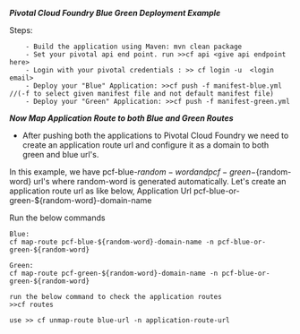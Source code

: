 ***Pivotal Cloud Foundry Blue Green Deployment Example***

  Steps:
    
        - Build the application using Maven: mvn clean package
        - Set your pivotal api end point. run >>cf api <give api endpoint here>
        - Login with your pivotal credentials : >> cf login -u  <login email>
        - Deploy your "Blue" Application: >>cf push -f manifest-blue.yml      //(-f to select given manifest file and not default manifest file)
        - Deploy your "Green" Application: >>cf push -f manifest-green.yml
        
  ***Now Map Application Route to both Blue and Green Routes***   
  - After pushing both the applications to Pivotal Cloud Foundry we need to create an application route url and configure it as a domain to both green and blue url's.
  
  In this example, we have pcf-blue-${random-word} and pcf-green-${random-word} url's where random-word is generated automatically. 
  Let's create an application route url as like below,
  Application Url <a>pcf-blue-or-green-${random-word}-domain-name</a>
  
  Run the below commands
  
    Blue:
    cf map-route pcf-blue-${random-word}-domain-name -n pcf-blue-or-green-${random-word}
    
    Green:
    cf map-route pcf-green-${random-word}-domain-name -n pcf-blue-or-green-${random-word}
    
    run the below command to check the application routes
    >>cf routes
    
    use >> cf unmap-route blue-url -n application-route-url  